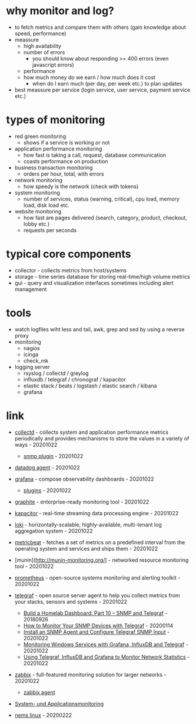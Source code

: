 # why monitor and log?

* to fetch metrics and compare them with others (gain knowledge about speed, performance)
* meassure
    * high availability
    * number of errors
        * you should know about responding >= 400 errors (even javascript errors)
    * performance
    * how much money do we earn / how much does it cost
        * when do I earn much (per day, per week etc.) to plan updates
* best meassure per service (login service, user service, payment service etc.)

# types of monitoring

* red green monitoring
    * shows if a service is working or not
* application performance monitoring
    * how fast is taking a call, request, database communication
    * coasts performance on production
* business transaction monitoring
    * orders per hour, total, with errors
* network monitoring
    * how speedy is the network (check with tokens)
* system monitoring
    * number of services, status (warning, critical), cpu load, memory load, disk load etc.
* website monitoring
    * how fast are pages delivered (search, category, product, checkout, lobby etc.)
    * requests per seconds

# typical core components

* collector - collects metrics from host/systems
* storage - time series database for storing real-time/high volume metrics
* gui - query and visualization interfaces sometimes including alert management

# tools

* watch logfiles wiht less and tail, awk, grep and sed by using a reverse proxy
* monitoring
    * nagios
    * icinga
    * check_mk
* logging server
    * rsyslog / collectd / greylog
    * influxdb / telegraf / chronograf / kapacitor
    * elastic stack / beats / logstash / elastic search / kibana
    * grafana

# link

* [collectd](https://collectd.org/) - collects system and application performance metrics periodically and provides mechanisms to store the values in a variety of ways - 20201022
    * [snmp plugin](https://collectd.org/wiki/index.php/Plugin:SNMP) - 20201022
* [datadog agent](https://github.com/DataDog/datadog-agent) - 20201022
* [grafana](https://grafana.com/) - compose observability dashboards - 20201022
    * [plugins](https://grafana.com/grafana/plugins) - 20201022
* [graphite](https://graphiteapp.org/) - enterprise-ready monitoring tool - 20201022
* [kapacitor](https://www.influxdata.com/time-series-platform/kapacitor/) - real-time streaming data processing engine - 20201022
* [loki](https://grafana.com/oss/loki/?plcmt=footer) - horizontally-scalable, highly-available, multi-tenant log aggregation system - 20201022
* [metricbeat](https://github.com/elastic/beats/tree/master/metricbeat) - fetches a set of metrics on a predefined interval from the operating system and services and ships them - 20201022
* [munin](http://munin-monitoring.org/] - networked resource monitoring tool - 20201022
* [prometheus](https://prometheus.io/) - open-source systems monitoring and alerting toolkit - 20201022
* [telegraf](https://www.influxdata.com/time-series-platform/telegraf/) - open source server agent to help you collect metrics from your stacks, sensors and systems - 20201022
    * [Build a Homelab Dashboard: Part 10 – SNMP and Telegraf](https://www.homelabrat.com/snmp-and-telegraf/) - 20180926
    * [How to Monitor Your SNMP Devices with Telegraf](https://www.influxdata.com/blog/monitor-your-snmp-devices-with-telegraf/) - 20200114
    * [Install an SNMP Agent and Configure Telegraf SNMP Input](https://sbcode.net/grafana/install-snmpd-config-telegraf/) - 20201022
    * [Monitoring Windows Services with Grafana, InfluxDB and Telegraf](https://thenewstack.io/monitoring-windows-services-with-grafana-influxdb-%E2%80%8Eand-telegraf/) - 20201022
    * [Using Telegraf, InfluxDB and Grafana to Monitor Network Statistics](https://lkhill.com/telegraf-influx-grafana-network-stats/) - 20201022
* [zabbix](https://www.zabbix.com/) - full-featured monitoring solution for larger networks - 20201022
    * [zabbix agent](https://www.zabbix.com/download_agents)

* [System- und Applicationsmonitoring](https://media.ccc.de/v/GLT18_-_385_-_de_-_g_ap147_005_-_201804281350_-_system-_und_applikationsmonitoring_-_martin_maurer_-_robert_van_der_stel)
* [nems linux](https://nemslinux.com/) - 20200222
